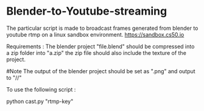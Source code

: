 # Blender-to-Youtube-streaming

The particular script is made to broadcast frames generated from 
blender to youtube rtmp on a linux sandbox environment.
https://sandbox.cs50.io

Requirements :
The blender project "file.blend" should be compressed into a zip folder into "a.zip"
the zip file should also include the texture of the project.

#Note
The output of the blender project should be set as ".png" and output to "//"

To use the following script :

python cast.py "rtmp-key"



